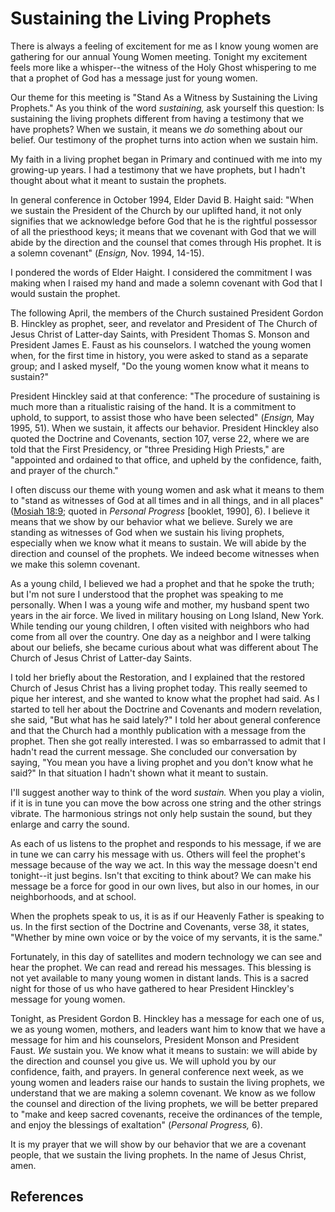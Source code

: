 # Sustaining the Living Prophets

There is always a feeling of excitement for me as I know young women are
gathering for our annual Young Women meeting. Tonight my excitement feels more
like a whisper--the witness of the Holy Ghost whispering to me that a prophet
of God has a message just for young women.

Our theme for this meeting is "Stand As a Witness by Sustaining the Living
Prophets." As you think of the word _sustaining,_ ask yourself this question:
Is sustaining the living prophets different from having a testimony that we
have prophets? When we sustain, it means we _do_ something about our belief.
Our testimony of the prophet turns into action when we sustain him.

My faith in a living prophet began in Primary and continued with me into my
growing-up years. I had a testimony that we have prophets, but I hadn't
thought about what it meant to sustain the prophets.

In general conference in October 1994, Elder David B. Haight said: "When we
sustain the President of the Church by our uplifted hand, it not only
signifies that we acknowledge before God that he is the rightful possessor of
all the priesthood keys; it means that we covenant with God that we will abide
by the direction and the counsel that comes through His prophet. It is a
solemn covenant" (_Ensign,_ Nov. 1994, 14-15).

I pondered the words of Elder Haight. I considered the commitment I was making
when I raised my hand and made a solemn covenant with God that I would sustain
the prophet.

The following April, the members of the Church sustained President Gordon B.
Hinckley as prophet, seer, and revelator and President of The Church of Jesus
Christ of Latter-day Saints, with President Thomas S. Monson and President
James E. Faust as his counselors. I watched the young women when, for the
first time in history, you were asked to stand as a separate group; and I
asked myself, "Do the young women know what it means to sustain?"

President Hinckley said at that conference: "The procedure of sustaining is
much more than a ritualistic raising of the hand. It is a commitment to
uphold, to support, to assist those who have been selected" (_Ensign,_ May
1995, 51). When we sustain, it affects our behavior. President Hinckley also
quoted the Doctrine and Covenants, section 107, verse 22, where we are told
that the First Presidency, or "three Presiding High Priests," are "appointed
and ordained to that office, and upheld by the confidence, faith, and prayer
of the church."

I often discuss our theme with young women and ask what it means to them to
"stand as witnesses of God at all times and in all things, and in all places"
([Mosiah 18:9](/scriptures/bofm/mosiah/18.9?lang=eng#8); quoted in _Personal
Progress_ [booklet, 1990], 6). I believe it means that we show by our behavior
what we believe. Surely we are standing as witnesses of God when we sustain
his living prophets, especially when we know what it means to sustain. We will
abide by the direction and counsel of the prophets. We indeed become witnesses
when we make this solemn covenant.

As a young child, I believed we had a prophet and that he spoke the truth; but
I'm not sure I understood that the prophet was speaking to me personally. When
I was a young wife and mother, my husband spent two years in the air force. We
lived in military housing on Long Island, New York. While tending our young
children, I often visited with neighbors who had come from all over the
country. One day as a neighbor and I were talking about our beliefs, she
became curious about what was different about The Church of Jesus Christ of
Latter-day Saints.

I told her briefly about the Restoration, and I explained that the restored
Church of Jesus Christ has a living prophet today. This really seemed to pique
her interest, and she wanted to know what the prophet had said. As I started
to tell her about the Doctrine and Covenants and modern revelation, she said,
"But what has he said lately?" I told her about general conference and that
the Church had a monthly publication with a message from the prophet. Then she
got really interested. I was so embarrassed to admit that I hadn't read the
current message. She concluded our conversation by saying, "You mean you have
a living prophet and you don't know what he said?" In that situation I hadn't
shown what it meant to sustain.

I'll suggest another way to think of the word _sustain._ When you play a
violin, if it is in tune you can move the bow across one string and the other
strings vibrate. The harmonious strings not only help sustain the sound, but
they enlarge and carry the sound.

As each of us listens to the prophet and responds to his message, if we are in
tune we can carry his message with us. Others will feel the prophet's message
because of the way we act. In this way the message doesn't end tonight--it
just begins. Isn't that exciting to think about? We can make his message be a
force for good in our own lives, but also in our homes, in our neighborhoods,
and at school.

When the prophets speak to us, it is as if our Heavenly Father is speaking to
us. In the first section of the Doctrine and Covenants, verse 38, it states,
"Whether by mine own voice or by the voice of my servants, it is the same."

Fortunately, in this day of satellites and modern technology we can see and
hear the prophet. We can read and reread his messages. This blessing is not
yet available to many young women in distant lands. This is a sacred night for
those of us who have gathered to hear President Hinckley's message for young
women.

Tonight, as President Gordon B. Hinckley has a message for each one of us, we
as young women, mothers, and leaders want him to know that we have a message
for him and his counselors, President Monson and President Faust. _We_ sustain
you. We know what it means to sustain: we will abide by the direction and
counsel you give us. We will uphold you by our confidence, faith, and prayers.
In general conference next week, as we young women and leaders raise our hands
to sustain the living prophets, we understand that we are making a solemn
covenant. We know as we follow the counsel and direction of the living
prophets, we will be better prepared to "make and keep sacred covenants,
receive the ordinances of the temple, and enjoy the blessings of exaltation"
(_Personal Progress,_ 6).

It is my prayer that we will show by our behavior that we are a covenant
people, that we sustain the living prophets. In the name of Jesus Christ,
amen.

## References

